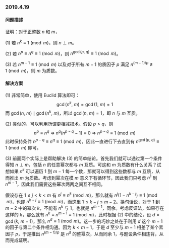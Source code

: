 ### 2019.4.19
#### 问题描述

证明：对于正整数 $n$ 和 $m$，

(1) 若 $n^k \equiv 1 \pmod m$，则 $n \perp m$。

(2) 若 $n^ p \equiv n^q \equiv 1 \pmod m$，则 $n^{\gcd(p,\ q)} \equiv 1 \pmod m$。

(3) 若 $n^{m - 1} \equiv 1 \pmod m$ 以及对于所有 $m - 1$ 的质因子 $p$ 满足 $n^{(m - 1)/p} \not\equiv 1 \pmod m$，则 $m$ 为质数。

#### 解决方案

(1) 非常简单，使用 Euclid 算法即可：
$$
\gcd(n^k,\ m) = \gcd(1,\ m) = 1
$$
而 $\gcd(n,\ m) \mid \gcd(n^k,\ m)$，所以 $\gcd(n,\ m) = 1$，即 $n$ 与 $m$ 互质。

(2) 类似的，可以利用所谓更相减损术。假设 $p > q$，则
$$
n^p \equiv n^q \ ⇒ \ n^q(n^{p - q} - 1) \equiv 0 \ ⇒ \ n^{p - q} \equiv 1 \pmod m
$$
此时保持条件 $n^{p - q} \equiv n^q \equiv 1 \pmod m$，因此一直进行下去直到有 $n^{\gcd(p,\ q)} \equiv 1 \pmod m$ 即可。

(3) 前面两个实际上是帮助解决 (3) 的简单结论。首先我们就可以通过第一个条件得知 $n \perp m$，包括 $n$ 的任意幂次都与 $m$ 互质。可这和 $m$ 为质数有什么关系？试想如果 $n^k$ 可以遍历 $1$ 到 $m - 1$ 每一个数，那就可以得到这些数都与 $m$ 互质，从而推出 $m$ 为质数。考虑到幂次在模 $m$ 意义下有循环节，因此我们只考虑 $n^1$ 到 $n^{m - 1}$，因此我们需要这些幂次两两之间互不相同。

假设存在 $1 \leqslant j < k < m$ 有 $n^j \equiv n^k \pmod m$，那么就有 $n^j(1 - n^{k - j}) \equiv 1 \pmod m$，也即 $n^{k - j} \equiv 1 \pmod m$，而这里 $1 \leqslant k - j \leqslant m - 2$。换句话说，对于 $1$ 到 $m - 2$ 中的幂次 $k$，不能有 $n^k$ 与 $1$，也就是 $n^{m - 1}$，同余。考虑反证法，如果存在这样的 $k$，那么就有 $n^k \equiv n^{m - 1} \equiv 1 \pmod m$，此时根据 (2) 中的结论，设 $d = \gcd(k,\ m - 1)$，那么 $n^d \equiv 1 \pmod m$。这一步的巧妙之处在于利用 $d$ 这个 $m - 1$ 的因子与第二个条件相沟通。因为 $k < m - 1$，于是 $d$ 至少与 $m - 1$ 相差了某个素因子 $p$，于是推出 $n^{(m - 1)/p}$ 是 $n^d$ 的整幂次，从而同余 $1$，与题设条件相违背，从而完成证明。